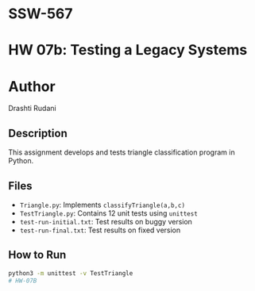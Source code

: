 # SSW-567
# HW 07b: Testing a Legacy Systems
# Author
Drashti Rudani

## Description
This assignment develops and tests triangle classification program in Python.

## Files
- `Triangle.py`: Implements `classifyTriangle(a,b,c)`
- `TestTriangle.py`: Contains 12 unit tests using `unittest`
- `test-run-initial.txt`: Test results on buggy version
- `test-run-final.txt`: Test results on fixed version

## How to Run
```bash
python3 -m unittest -v TestTriangle
# HW-07B
